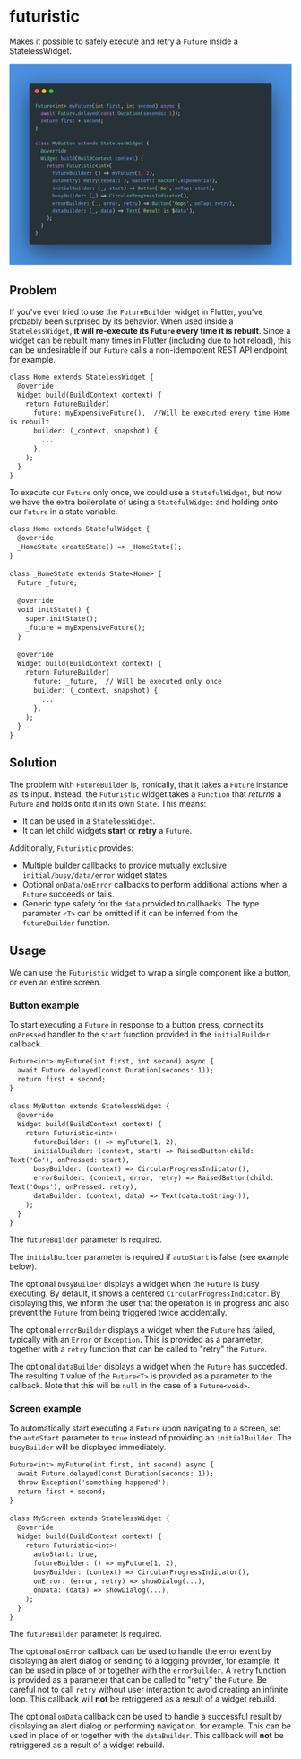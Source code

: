 # futuristic

Makes it possible to safely execute and retry a `Future` inside a StatelessWidget.

![](screenshot.png)

## Problem

If you've ever tried to use the `FutureBuilder` widget in Flutter, you've probably been surprised by its behavior. When used inside a `StatelessWidget`, **it will re-execute its `Future` every time it is rebuilt**. Since a widget can be rebuilt many times in Flutter (including due to hot reload), this can be undesirable if our `Future` calls a non-idempotent REST API endpoint, for example.

```
class Home extends StatelessWidget {
  @override
  Widget build(BuildContext context) {
    return FutureBuilder(
      future: myExpensiveFuture(),  //Will be executed every time Home is rebuilt
      builder: (_context, snapshot) {
        ...
      },
    );
  }
}
```

To execute our `Future` only once, we could use a `StatefulWidget`, but now we have the extra boilerplate of using a `StatefulWidget` and holding onto our `Future` in a state variable.

```
class Home extends StatefulWidget {
  @override
  _HomeState createState() => _HomeState();
}

class _HomeState extends State<Home> {
  Future _future;

  @override
  void initState() {
    super.initState();
    _future = myExpensiveFuture();
  }

  @override
  Widget build(BuildContext context) {
    return FutureBuilder(
      future: _future,  // Will be executed only once
      builder: (_context, snapshot) {
        ...
      },
    );
  }
}
```

## Solution

The problem with `FutureBuilder` is, ironically, that it takes a `Future` instance as its input. Instead, the `Futuristic` widget takes a `Function` that *returns* a `Future` and holds onto it in its own `State`. This means:

* It can be used in a `StatelessWidget`.
* It can let child widgets **start** or **retry** a `Future`.

Additionally, `Futuristic` provides:

* Multiple builder callbacks to provide mutually exclusive `initial/busy/data/error` widget states.
* Optional `onData/onError` callbacks to perform additional actions when a `Future` succeeds or fails.
* Generic type safety for the `data` provided to callbacks. The type parameter `<T>` can be omitted if it can be inferred from the `futureBuilder` function.

## Usage

We can use the `Futuristic` widget to wrap a single component like a button, or even an entire screen.

### Button example

To start executing a `Future` in response to a button press, connect its `onPressed` handler to the `start` function provided in the `initialBuilder` callback.

```
Future<int> myFuture(int first, int second) async {
  await Future.delayed(const Duration(seconds: 1));
  return first + second;
}

class MyButton extends StatelessWidget {
  @override
  Widget build(BuildContext context) {
    return Futuristic<int>(
      futureBuilder: () => myFuture(1, 2),
      initialBuilder: (context, start) => RaisedButton(child: Text('Go'), onPressed: start),
      busyBuilder: (context) => CircularProgressIndicator(),
      errorBuilder: (context, error, retry) => RaisedButton(child: Text('Oops'), onPressed: retry),
      dataBuilder: (context, data) => Text(data.toString()),
    );
  }
}
```
The `futureBuilder` parameter is required.

The `initialBuilder` parameter is required if `autoStart` is false (see example below).

The optional `busyBuilder` displays a widget when the `Future` is busy executing. By default, it shows a centered `CircularProgressIndicator`. By displaying this, we inform the user that the operation is in progress and also prevent the `Future` from being triggered twice accidentally. 

The optional `errorBuilder` displays a widget when the `Future` has failed, typically with an `Error` or `Exception`. This is provided as a parameter, together with a `retry` function that can be called to "retry" the `Future`.

The optional `dataBuilder` displays a widget when the `Future` has succeded. The resulting `T` value of the `Future<T>` is provided as a parameter to the callback. Note that this will be `null` in the case of a `Future<void>`.

### Screen example

To automatically start executing a `Future` upon navigating to a screen, set the `autoStart` parameter to `true` instead of providing an `initialBuilder`. The `busyBuilder` will be displayed immediately.

```
Future<int> myFuture(int first, int second) async {
  await Future.delayed(const Duration(seconds: 1));
  throw Exception('something happened');
  return first + second;
}

class MyScreen extends StatelessWidget {
  @override
  Widget build(BuildContext context) {
    return Futuristic<int>(
      autoStart: true,
      futureBuilder: () => myFuture(1, 2),
      busyBuilder: (context) => CircularProgressIndicator(),
      onError: (error, retry) => showDialog(...),
      onData: (data) => showDialog(...),
    );
  }
}
```

The `futureBuilder` parameter is required.

The optional `onError` callback can be used to handle the error event by displaying an alert dialog or sending to a logging provider, for example. It can be used in place of or together with the `errorBuilder`. A `retry` function is provided as a parameter that can be called to "retry" the `Future`. Be careful not to call `retry` without user interaction to avoid creating an infinite loop. This callback will **not** be retriggered as a result of a widget rebuild.

The optional `onData` callback can be used to handle a successful result by displaying an alert dialog or performing navigation. for example. This can be used in place of or together with the `dataBuilder`. This callback will **not** be retriggered as a result of a widget rebuild.
